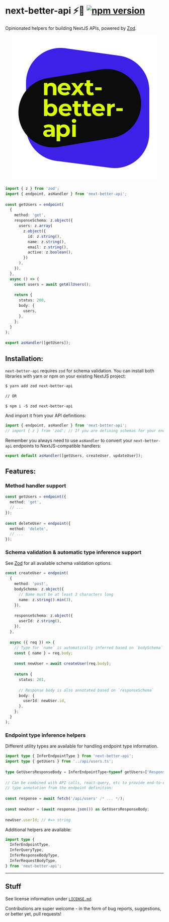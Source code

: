 # next-better-api ⚡️🔵 [![npm version](https://badge.fury.io/js/next-better-api.svg)](https://badge.fury.io/js/next-better-api)

Opinionated helpers for building NextJS APIs, powered by [Zod](https://github.com/colinhacks/zod).



<p align="center">
<img src="./logo.svg">
</p>

```ts
import { z } from 'zod';
import { endpoint, asHandler } from 'next-better-api';

const getUsers = endpoint(
  {
    method: 'get',
    responseSchema: z.object({
      users: z.array(
        z.object({
          id: z.string(),
          name: z.string(),
          email: z.string(),
          active: z.boolean(),
        })
      ),
    }),
  },
  async () => {
    const users = await getAllUsers();

    return {
      status: 200,
      body: {
        users,
      },
    };
  }
);

export asHandler([getUsers]);
```

## Installation:

`next-better-api` requires `zod` for schema validation. You can install both libraries with yarn or npm on your existing NextJS project:

```shell
$ yarn add zod next-better-api

// OR

$ npm i -S zod next-better-api
```

And import it from your API definitions:

```ts
import { endpoint, asHandler } from 'next-better-api';
// import { z } from 'zod'; // If you are defining schemas for your endpoints
```

Remember you always need to use `asHandler` to convert your `next-better-api` endpoints to NextJS-compatible handlers:

```ts
export default asHandler([getUsers, createUser, updateUser]);
```

## Features:

### Method handler support

```ts
const getUsers = endpoint({
  method: 'get',
  // ...
});

const deleteUser = endpoint({
  method: 'delete',
  // ...
});
```

### Schema validation & automatic type inference support

See [Zod](https://github.com/colinhacks/zod) for all available schema validation options.

```ts
const createUser = endpoint(
  {
    method: 'post',
    bodySchema: z.object({
      // Name must be at least 3 characters long
      name: z.string().min(3),
    }),

    responseSchema: z.object({
      userId: z.string(),
    }),
  },

  async ({ req }) => {
    // Type for `name` is automatically inferred based on `bodySchema`
    const { name } = req.body;

    const newUser = await createUser(req.body);

    return {
      status: 201,

      // Response body is also annotated based on `responseSchema`
      body: {
        userId: newUser.id,
      },
    };
  }
);
```

### Endpoint type inference helpers

Different utility types are available for handling endpoint type information.

```ts
import type { InferEndpointType } from 'next-better-api';
import type { getUsers } from '../api/users.ts';

type GetUsersResponseBody = InferEndpointType<typeof getUsers>['Response'];

// Can be combined with API calls, react-query, etc to provide end-to-end
// type annotation from the endpoint definition:

const response = await fetch('/api/users' /* ... */);

const newUser = (await response.json()) as GetUsersResponseBody;

newUser.userId; // #=> string
```

Additional helpers are available:

```ts
import type {
  InferEndpointType,
  InferQueryType,
  InferResponseBodyType,
  InferRequestBodyType,
} from 'next-better-api';
```

---

## Stuff

See license information under [`LICENSE.md`](/LICENSE.md).

Contributions are super welcome - in the form of bug reports, suggestions, or better yet, pull requests!
